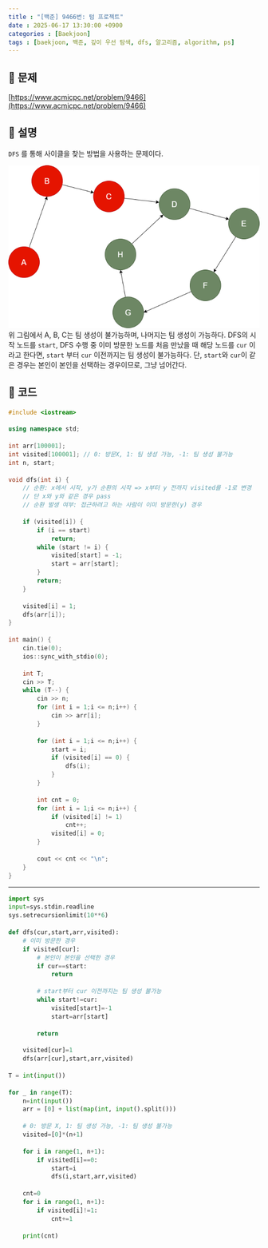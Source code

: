 ```yaml
---
title : "[백준] 9466번: 텀 프로젝트"
date : 2025-06-17 13:30:00 +0900
categories : [Baekjoon]
tags : [baekjoon, 백준, 깊이 우선 탐색, dfs, 알고리즘, algorithm, ps]
---
```


## 📌 문제

[https://www.acmicpc.net/problem/9466](https://www.acmicpc.net/problem/9466)

## 📌 설명

`DFS` 를 통해 사이클을 찾는 방법을 사용하는 문제이다. 

![image.png](assets/img/ps/9466.png)
위 그림에서 A, B, C는 팀 생성이 불가능하며, 나머지는 팀 생성이 가능하다. DFS의 시작 노드를 `start`, DFS 수행 중 이미 방문한 노드를 처음 만났을 때 해당 노드를 `cur` 이라고 한다면, `start` 부터 `cur` 이전까지는 팀 생성이 불가능하다. 단, `start`와 `cur`이 같은 경우는 본인이 본인을 선택하는 경우이므로, 그냥 넘어간다.

## 📌 코드

```cpp
#include <iostream>

using namespace std;

int arr[100001];
int visited[100001]; // 0: 방문X, 1: 팀 생성 가능, -1: 팀 생성 불가능
int n, start;

void dfs(int i) {
	// 순환: x에서 시작, y가 순환의 시작 => x부터 y 전까지 visited를 -1로 변경
	// 단 x와 y와 같은 경우 pass
	// 순환 발생 여부: 접근하려고 하는 사람이 이미 방문한(y) 경우

	if (visited[i]) {
		if (i == start)
			return;
		while (start != i) {
			visited[start] = -1;
			start = arr[start];
		}
		return;
	}

	visited[i] = 1;
	dfs(arr[i]);
}

int main() {
	cin.tie(0);
	ios::sync_with_stdio(0);

	int T;
	cin >> T;
	while (T--) {
		cin >> n;
		for (int i = 1;i <= n;i++) {
			cin >> arr[i];
		}

		for (int i = 1;i <= n;i++) {
			start = i;
			if (visited[i] == 0) {
				dfs(i);
			}
		}

		int cnt = 0;
		for (int i = 1;i <= n;i++) {
			if (visited[i] != 1)
				cnt++;
			visited[i] = 0;
		}

		cout << cnt << "\n";
	}
}
```
---
```python
import sys
input=sys.stdin.readline
sys.setrecursionlimit(10**6)

def dfs(cur,start,arr,visited):
    # 이미 방문한 경우
    if visited[cur]:
        # 본인이 본인을 선택한 경우
        if cur==start:
            return
        
        # start부터 cur 이전까지는 팀 생성 불가능
        while start!=cur:
            visited[start]=-1
            start=arr[start]

        return
    
    visited[cur]=1
    dfs(arr[cur],start,arr,visited)

T = int(input())

for _ in range(T):
    n=int(input())
    arr = [0] + list(map(int, input().split()))

    # 0: 방문 X, 1: 팀 생성 가능, -1: 팀 생성 불가능
    visited=[0]*(n+1)

    for i in range(1, n+1):
        if visited[i]==0:
            start=i
            dfs(i,start,arr,visited)

    cnt=0
    for i in range(1, n+1):
        if visited[i]!=1:
            cnt+=1

    print(cnt)
```